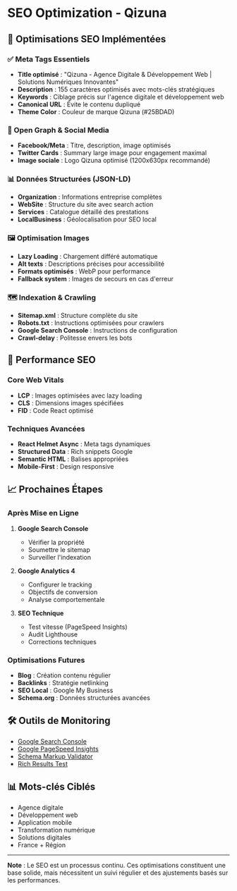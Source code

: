 # SEO Optimization - Qizuna

## 🎯 Optimisations SEO Implémentées

### ✅ Meta Tags Essentiels
- **Title optimisé** : "Qizuna - Agence Digitale & Développement Web | Solutions Numériques Innovantes"
- **Description** : 155 caractères optimisés avec mots-clés stratégiques
- **Keywords** : Ciblage précis sur l'agence digitale et développement web
- **Canonical URL** : Évite le contenu dupliqué
- **Theme Color** : Couleur de marque Qizuna (#25BDAD)

### 🔗 Open Graph & Social Media
- **Facebook/Meta** : Titre, description, image optimisés
- **Twitter Cards** : Summary large image pour engagement maximal
- **Image sociale** : Logo Qizuna optimisé (1200x630px recommandé)

### 📊 Données Structurées (JSON-LD)
- **Organization** : Informations entreprise complètes
- **WebSite** : Structure du site avec search action
- **Services** : Catalogue détaillé des prestations
- **LocalBusiness** : Géolocalisation pour SEO local

### 🖼️ Optimisation Images
- **Lazy Loading** : Chargement différé automatique
- **Alt texts** : Descriptions précises pour accessibilité
- **Formats optimisés** : WebP pour performance
- **Fallback system** : Images de secours en cas d'erreur

### 🗺️ Indexation & Crawling
- **Sitemap.xml** : Structure complète du site
- **Robots.txt** : Instructions optimisées pour crawlers
- **Google Search Console** : Instructions de configuration
- **Crawl-delay** : Politesse envers les bots

## 🚀 Performance SEO

### Core Web Vitals
- **LCP** : Images optimisées avec lazy loading
- **CLS** : Dimensions images spécifiées
- **FID** : Code React optimisé

### Techniques Avancées
- **React Helmet Async** : Meta tags dynamiques
- **Structured Data** : Rich snippets Google
- **Semantic HTML** : Balises appropriées
- **Mobile-First** : Design responsive

## 📈 Prochaines Étapes

### Après Mise en Ligne
1. **Google Search Console**
   - Vérifier la propriété
   - Soumettre le sitemap
   - Surveiller l'indexation

2. **Google Analytics 4**
   - Configurer le tracking
   - Objectifs de conversion
   - Analyse comportementale

3. **SEO Technique**
   - Test vitesse (PageSpeed Insights)
   - Audit Lighthouse
   - Corrections techniques

### Optimisations Futures
- **Blog** : Création contenu régulier
- **Backlinks** : Stratégie netlinking
- **SEO Local** : Google My Business
- **Schema.org** : Données structurées avancées

## 🛠️ Outils de Monitoring
- [Google Search Console](https://search.google.com/search-console/)
- [Google PageSpeed Insights](https://pagespeed.web.dev/)
- [Schema Markup Validator](https://validator.schema.org/)
- [Rich Results Test](https://search.google.com/test/rich-results)

## 📊 Mots-clés Ciblés
- Agence digitale
- Développement web
- Application mobile
- Transformation numérique
- Solutions digitales
- France + Région

---

**Note** : Le SEO est un processus continu. Ces optimisations constituent une base solide, mais nécessitent un suivi régulier et des ajustements basés sur les performances.